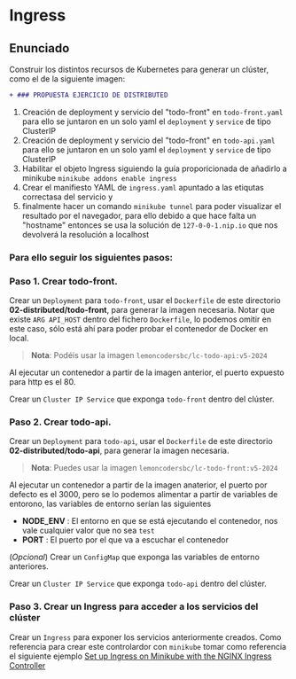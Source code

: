 # Ingress

## Enunciado

Construir los distintos recursos de Kubernetes para generar un clúster, como el de la siguiente imagen:

```diff
+ ### PROPUESTA EJERCICIO DE DISTRIBUTED
```
1. Creación de deployment y servicio del "todo-front" en `todo-front.yaml` para ello se juntaron en un solo yaml el `deployment` y `service` de tipo ClusterIP
2. Creación de deployment y servicio del "todo-front" en `todo-api.yaml` para ello se juntaron en un solo yaml el `deployment` y `service` de tipo ClusterIP
3. Habilitar el objeto Ingress siguiendo la guía proporicionada de añadirlo a minikube `minikube addons enable ingress`
4. Crear el manifiesto YAML de `ingress.yaml` apuntado a las etiqutas correctasa del servicio y 
5. finalmente hacer un comando `minikube tunnel` para poder visualizar el resultado por el navegador, para ello debido a que hace falta un "hostname" entonces se usa la solución de `127-0-0-1.nip.io` que nos devolverá la resolución a localhost

### Para ello seguir los siguientes pasos:

### Paso 1. Crear todo-front.

Crear un `Deployment` para `todo-front`, usar el `Dockerfile` de este directorio **02-distributed/todo-front**, para generar la imagen necesaria. Notar que existe `ARG API_HOST` dentro del fichero `Dockerfile`, lo podemos omitir en este caso, sólo está ahí para poder probar el contenedor de Docker en local.

> **Nota**: Podéis usar la imagen `lemoncodersbc/lc-todo-api:v5-2024`

Al ejecutar un contenedor a partir de la imagen anterior, el puerto expuesto para http es el 80. 

Crear un `Cluster IP Service` que exponga `todo-front` dentro del clúster.

### Paso 2. Crear todo-api.

Crear un `Deployment` para `todo-api`, usar el `Dockerfile` de este directorio **02-distributed/todo-api**, para generar la imagen necesaria.

> **Nota**: Puedes usar la imagen `lemoncodersbc/lc-todo-front:v5-2024`

Al ejecutar un contenedor a partir de la imagen anaterior, el puerto por defecto es el 3000, pero se lo podemos alimentar a partir de  variables de entorono, las variables de entorno serían las siguientes

* **NODE_ENV** : El entorno en que se está ejecutando el contenedor, nos vale cualquier valor que no sea `test`
* **PORT** : El puerto por el que va a escuchar el contenedor

(_Opcional_) Crear un `ConfigMap` que exponga las variables de entorno anteriores. 

Crear un `Cluster IP Service` que exponga `todo-api` dentro del clúster.

### Paso 3. Crear un Ingress para acceder a los servicios del clúster

Crear un `Ingress` para exponer los servicios anteriormente creados. Como referencia para crear este controlardor con `minikube` tomar como referencia el siguiente ejemplo [Set up Ingress on Minikube with the NGINX Ingress Controller](https://kubernetes.io/docs/tasks/access-application-cluster/ingress-minikube/)


